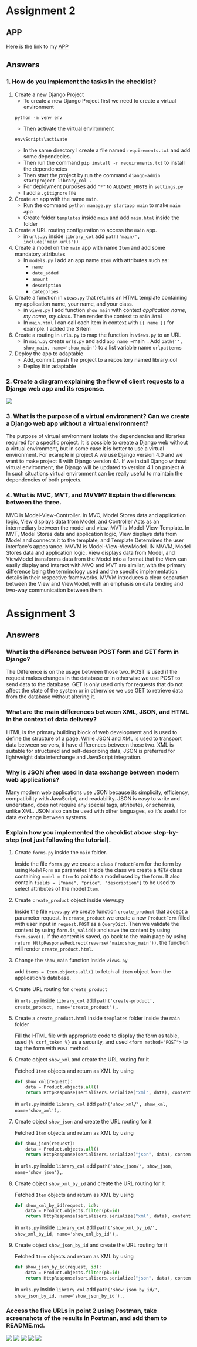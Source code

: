 # Assignment 2

## APP
Here is the link to my [APP](https://library-collection.adaptable.app/main/)

## Answers

### 1. How do you implement the tasks in the checklist?
1. Create a new Django Project
    - To create a new Django Project first we need to create a virtual environment
    ```
    python -m venv env
    ```
    - Then activate the virtual environment
    ```
    env\Scripts\activate
    ```
    - In the same directory I create a file named `requirements.txt` and add some dependecies.
    - Then run the command `pip install -r requirements.txt` to install the dependencies
    - Then start the project by run the command `django-admin startproject library_col .`
    - For deployment purposes add `"*"` to `ALLOWED_HOSTS` in `settings.py`
    - I add a `.gitignore` file
2. Create an app with the name `main`.
    - Run the command `python manage.py startapp main` to make `main` app
    - Create folder `templates` inside `main` and add `main.html` inside the folder
3. Create a URL routing configuration to access the `main` app.
    - in `urls.py` inside `library_col` add `path('main/', include('main.urls'))`
4. Create a model on the `main` app with name `Item` and add some mandatory attributes
    - In `models.py` i add an app name `Item` with attributes such as:
        - `name`
        - `date_added`
        - `amount`
        - `description`
        - `categories`
5. Create a function in `views.py` that returns an HTML template containing my application name, your name, and your class.
    - in `views.py` I add function `show_main` with context _application name_, _my name_, _my class_. Then render the context to `main.html`
    - In `main.html` I can call each item in context with `{{ name }}` for example. I added the 3 item
6. Create a routing in `urls.py` to map the function in `views.py` to an URL
    - in `main.py` create `urls.py` and add ` app_name = `main` `. Add `path('', show_main, name='show_main')` to a list variable name `urlpatterns`
7. Deploy the app to adaptable
    - Add, commit, push the project to a repository named library_col 
    - Deploy it in adaptable

### 2. Create a diagram explaining the flow of client requests to a Django web app and its response.
<img src="/assets/flowchart.png">

### 3. What is the purpose of a virtual environment? Can we create a Django web app without a virtual environment?
The purpose of virtual environment isolate the dependencies and libraries required for a specific project. It is possible to create a Django web without a virtual environment, but in some case it is better to use a virtual environment. For example in project A we use Django version 4.0 and we want to make project B with Django version 4.1. If we install Django without virtual environment, the Django will be updated to version 4.1 on project A. In such situations virtual environment can be really useful to maintain the dependencies of both projects.

### 4. What is MVC, MVT, and MVVM? Explain the differences between the three.
MVC is Model-View-Controller. In MVC, Model Stores data and application logic, View displays data from Model, and Controller Acts as an intermediary between the model and view. MVT is Model-View-Template. In MVT, Model Stores data and application logic, View displays data from Model and connects it to the template, and Template Determines the user interface's appearance. MVVM is Model-View-ViewModel. IN MVVM, Model Stores data and application logic, View displays data from Model, and ViewModel transforms data from the Model into a format that the View can easily display and interact with.MVC and MVT are similar, with the primary difference being the terminology used and the specific implementation details in their respective frameworks. MVVM introduces a clear separation between the View and ViewModel, with an emphasis on data binding and two-way communication between them.

# Assignment 3

## Answers

### What is the difference between POST form and GET form in Django?
The Difference is on the usage between those two. POST is used if the request makes changes in the database or in otherwise we use POST to send data to the database. GET is only used only for requests that do not affect the state of the system or in otherwise we use GET to retrieve data from the database without altering it.

### What are the main differences between XML, JSON, and HTML in the context of data delivery?
HTML is the primary building block of web development and is used to define the structure of a page. While JSON and XML is used to transport data between servers, it have differences between those two. XML is suitable for structured and self-describing data, JSON is preferred for lightweight data interchange and JavaScript integration.

### Why is JSON often used in data exchange between modern web applications?
Many modern web applications use JSON because its simplicity, efficiency, compatibility with JavaScript, and readability. JSON is easy to write and understand, does not require any special tags, attributes, or schemas, unlike XML. JSON also can be used with other languages, so it's useful for data exchange between systems.

### Explain how you implemented the checklist above step-by-step (not just following the tutorial).
1. Create `forms.py` inside the `main` folder.

    Inside the file `forms.py` we create a class `ProductForm` for the form by using `ModelForm` as parameter. Inside the class we create a `META` class containing `model = Item` to point to a model used by the form. It also contain `fields = ["name", "price", "description"]` to be used to select attributes of the model `Item`.
2. Create `create_product` object inside views.py

    Inside the file `views.py` we create function `create_product` that accept a parameter request. In `create_product` we create a new `ProductForm` filled with user input in `request.POST` as a `QueryDict`. Then we validate the content by using `form.is_valid()` and save the content by using `form.save()`. If the content is saved, go back to the main page by using `return HttpResponseRedirect(reverse('main:show_main'))`. the function will render `create_product.html`.
3. Change the `show_main` function inside `views.py`

    add `items = Item.objects.all()` to fetch all `item` object from the application's database.
4. Create URL routing for `create_product`

    in `urls.py` inside `library_col` add `path('create-product', create_product, name='create_product'),`.
5. Create a `create_product.html` inside `templates` folder inside the `main` folder

    Fill the HTML file with appropriate code to display the form as table, used `{% csrf_token %}` as a security, and used `<form method="POST">` to tag the form with `POST` method.
6. Create object `show_xml` and create the URL routing for it

    Fetched `Item` objects and return as XML by using 
    ```py
    def show_xml(request):
        data = Product.objects.all()
        return HttpResponse(serializers.serialize("xml", data), content_type="application/xml")
    ```
    in `urls.py` inside `library_col` add `path('show_xml/', show_xml, name='show_xml'),`.
7. Create object `show_json` and create the URL routing for it

    Fetched `Item` objects and return as XML by using 
    ```py
    def show_json(request):
        data = Product.objects.all()
        return HttpResponse(serializers.serialize("json", data), content_type="application/json")
    ```
    in `urls.py` inside `library_col` add `path('show_json/', show_json, name='show_json'),`.
8. Create object `show_xml_by_id` and create the URL routing for it

    Fetched `Item` objects and return as XML by using 
    ```py
    def show_xml_by_id(request, id):
        data = Product.objects.filter(pk=id)
        return HttpResponse(serializers.serialize("xml", data), content_type="application/xml")
    ```
    in `urls.py` inside `library_col` add `path('show_xml_by_id/', show_xml_by_id, name='show_xml_by_id'),`.
9. Create object `show_json_by_id` and create the URL routing for it

    Fetched `Item` objects and return as XML by using 
    ```py
    def show_json_by_id(request, id):
        data = Product.objects.filter(pk=id)
        return HttpResponse(serializers.serialize("json", data), content_type="application/json")
    ```
    in `urls.py` inside `library_col` add `path('show_json_by_id/', show_json_by_id, name='show_json_by_id'),`.

### Access the five URLs in point 2 using Postman, take screenshots of the results in Postman, and add them to README.md.
<img src="/assets/show_main.png">
<img src="/assets/show_xml.png">
<img src="/assets/show_json.png">
<img src="/assets/show_xml_by_id.png">
<img src="/assets/show_json_by_id.png">
        